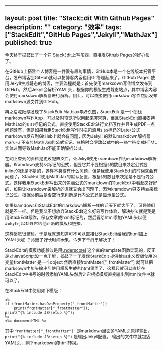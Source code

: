 
---
layout: post
title: "StackEdit With Github Pages"
description: ""
category: "效率"
tags: ["StackEdit","GitHub Pages","Jekyll","MathJax"]
published: true
---


今天终于捣鼓出了一个在 [StackEdit](https://stackedit.io/)上写东西，直接发Github Pages的好办法了。

在GitHub上搭建个人博客是一件很有趣的事情，GitHub本是一个在线版本托管平台，发布博客到GitHub就可以把博客内容也用Git管理起来了。GitHub Pages 使用Jekyll生成静态的博客，主要流程就是：首先使用markdown写作博文发布到GitHub，然后Jekyll会解析YAML头，根据你的模版生成静态站点，其中博客内容会使用markdown解析器进行解析。因此，可以直接使用markdown写作然后发布markdown源文件到GitHub。

再之后呢陆续发现了StackEdit Mathjax等好东西，StackEdit 是一个在线markdown写作App，可以及时预览所以用起来非常爽，而且StackEdit直接支持MathJax的`$` `$$`标记的公式。直接使用StackEdit进行文档写作并且生成PDF一点问题没有，但是如果我用StackEdit写作时把包涵用`$` `$$`标记的Latex公式markdown发布到GitHub上就会有问题，因为Jekyll 的默认markdown解析器maruku 不支持MathJax的公式标记，转换时会导致公式中的一些字符变成HTML实体从而导致MathJax不能正确解析公式。

在网上查到的资料是更改配置文件，让Jekyll使用kramdown作为markdown解析器。Kramdown支持`$$`标记的公式，但是它并不是根据`$`的数目来决定公式是inline的还是不是的，这样本身没有什么问题，但是我使用StackEdit的时候就会有问题了。StackEdit使用MathJax的默认配置，根据`$`的数目来决定是不是行内公式。这样我用StackEdit写出来的包涵公式的markdown在StackEdit中看起来好好的，如果让kramdown来解析的话就又会出问题了，因为kramdown只支持`$$`来标记公式，根据`$$`前后是否空行来判断是行内公式还是显示型公式。

如果kramdown和StackEdit的markdown解析一样的话天下就太平了，可是他们就是不一样。但是我又不想放弃StackEdit这么好的写作体验，解决办法就是我是用StackEdit写作，保存文章成html标记的，然后再给html添加YAML头以便Jekyll可以处理它给他正确的模版和链接。

这样感觉很繁琐，于是我就想知道可不可以直接让StackEdit给我的html加上YAML头呢 ？捣鼓了好长时间未果，今天下午终于解决了！

StackEdit的模版功能貌似是用[underscorej](shttp://underscorejs.org/#template) 这个库的template函数实现的，反正是对JavaScript没一点了解，捣鼓了一下发现StackEdit 提供给自定义模版使用的变量frontMatter 是一个object 然后直接frontMatter["_frontMatter"] 就可以把markdown中的头输出到使用模版生成的html里面了，这样我就可以直接在StackEdit中书写的时候添加YAML头然后让它根据模版直接输出到html文件中就可以了。

在StackEdit中使用如下模版：

    <%
    if (frontMatter.hasOwnProperty("_frontMatter")) 
        print(frontMatter["_frontMatter"]);
    print("{% include JB/setup %}");
    %>
    <%= documentHTML %>
    

其中 ` frontMatter["_frontMatter"]  `  是markdown里面的YAML头原样输出， `print("{% include JB/setup %}")` 是输出Jekyll配置。 输出的文件中就包括YAML头，剩下markdown的html转换。
